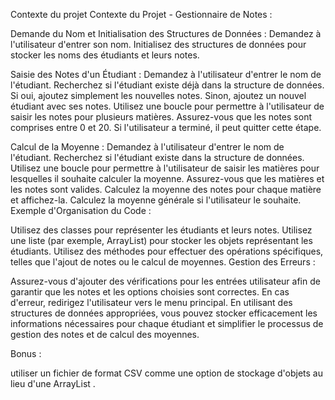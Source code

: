 Contexte du projet
Contexte du Projet - Gestionnaire de Notes :

Demande du Nom et Initialisation des Structures de Données :
Demandez à l'utilisateur d'entrer son nom.
Initialisez des structures de données pour stocker les noms des étudiants et leurs notes.

Saisie des Notes d'un Étudiant :
Demandez à l'utilisateur d'entrer le nom de l'étudiant.
Recherchez si l'étudiant existe déjà dans la structure de données. Si oui, ajoutez simplement les nouvelles notes. Sinon, ajoutez un nouvel étudiant avec ses notes.
Utilisez une boucle pour permettre à l'utilisateur de saisir les notes pour plusieurs matières.
Assurez-vous que les notes sont comprises entre 0 et 20.
Si l'utilisateur a terminé, il peut quitter cette étape.

Calcul de la Moyenne :
Demandez à l'utilisateur d'entrer le nom de l'étudiant.
Recherchez si l'étudiant existe dans la structure de données.
Utilisez une boucle pour permettre à l'utilisateur de saisir les matières pour lesquelles il souhaite calculer la moyenne.
Assurez-vous que les matières et les notes sont valides.
Calculez la moyenne des notes pour chaque matière et affichez-la.
Calculez la moyenne générale si l'utilisateur le souhaite.
Exemple d'Organisation du Code :

Utilisez des classes pour représenter les étudiants et leurs notes.
Utilisez une liste (par exemple, ArrayList) pour stocker les objets représentant les étudiants.
Utilisez des méthodes pour effectuer des opérations spécifiques, telles que l'ajout de notes ou le calcul de moyennes.
Gestion des Erreurs :

Assurez-vous d'ajouter des vérifications pour les entrées utilisateur afin de garantir que les notes et les options choisies sont correctes.
En cas d'erreur, redirigez l'utilisateur vers le menu principal.
En utilisant des structures de données appropriées, vous pouvez stocker efficacement les informations nécessaires pour chaque étudiant et simplifier le processus de gestion des notes et de calcul des moyennes.

Bonus :

utiliser un fichier de format CSV comme une option de stockage d'objets au lieu d'une ArrayList .
